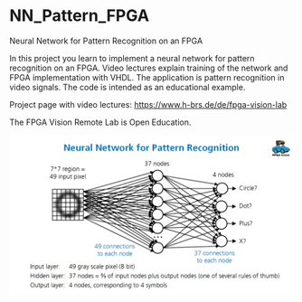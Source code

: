 # NN_Pattern_FPGA
Neural Network for Pattern Recognition on an FPGA

In this project you learn to implement a neural network for pattern recognition on an FPGA. Video lectures explain training of the network and FPGA implementation with VHDL. The application is pattern recognition in video signals. The code is intended as an educational example.

Project page with video lectures:
https://www.h-brs.de/de/fpga-vision-lab

The FPGA Vision Remote Lab is Open Education.

![alt text](https://github.com/Marco-Winzker/NN_Pattern_FPGA/blob/main/NN_Pattern_FPGA_Title.jpg)
